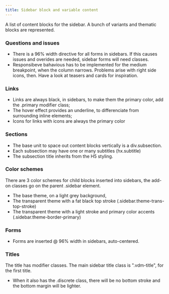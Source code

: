 ```yaml
---
title: Sidebar block and variable content
---
```


A list of content blocks for the sidebar. A bunch of variants and thematic blocks are represented.


### Questions and issues

* There is a 96% width directive for all forms in sidebars. If this causes issues and overides are needed, sidebar forms will need classes.
* Responsibeve bahavious has to be implemented for the medium breakpoint, when the column narrows. Problems arise with right side icons, then. Have a look at teasers and cards for inspiration.

### Links

* Links are always black, in sidebars, to make them the primary color, add the .primary modifier class;
* The hover effect provides an underline, to differenciate from surrounding inline elements;
* Icons for links with icons are always the primary color


### Sections

* The base unit to space out content blocks vertically is a div.subsection. 
* Each subsection may have one or many subtitles (hx.subtitle)
* The subsection title inherits from the H5 styling.


### Color schemes 

There are 3 color schemes for child blocks inserted into sidebars, the add-on classes go on the parent .sidebar element.

* The base theme, on a light grey background, 
* The transparent theme with a fat black top stroke (.sidebar.theme-trans-top-stroke)
* The transparent theme with a light stroke and primary color accents (.sidebar.theme-border-primary)


### Forms

* Forms are inserted @ 96% width in sidebars, auto-centered.

### Titles

The title has modifier classes. The main sidebar title class is ".vdm-title", for the first title. 

* When it also has the .discrete class, there will be no bottom stroke and the bottom margin will be lighter.

